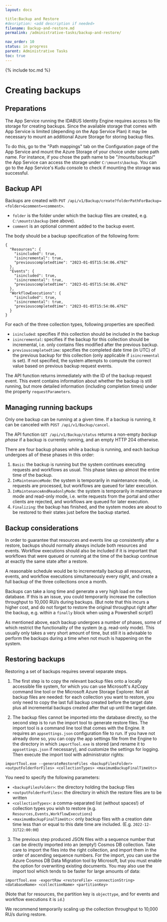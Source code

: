 ```yaml
---
layout: docs

title:Backup and Restore
#desription: <add description if needed>
filename: Backup-and-restore.md
permalink: /administrative-tasks/backup-and-restore/

nav_order: 10
status: in progress
parent: Administrative Tasks
toc: true
---
```


{% include toc.md %}



# Creating backups

## Preparations

The App Service running the IDABUS Identity Engine requires access to file storage for creating backups. Since the available storage that comes with App Service is limited (depending on the App Service Plan) it may be necessary to mount an additional Azure Storage for storing backup files.

To do this, go to the "Path mappings" tab on the Configuration page of the App Service and mount the Azure Storage of your choice under some path name. For instance, if you chose the path name to be "/mounts/backup/" the App Service can access the storage under `C:\mounts\backup`. You can go to the App Service's Kudu console to check if mounting the storage was successful.

## Backup API

Backups are created with `PUT /api/v1/Backup/create?folderPathForBackup=<folder>&comment=<comment>`.

* `folder` is the folder under which the backup files are created, e.g. `C:\mounts\backup` (see above).
* `comment` is an optional comment added to the backup event.

The body should be a backup specification of the following form:
```
{
  "Resources": {
    "isincluded": true,
    "isincremental": true,
    "previouscompletedtime": "2023-01-05T15:54:06.479Z"
  },
  "Events": {
    "isincluded": true,
    "isincremental": true,
    "previouscompletedtime": "2023-01-05T15:54:06.479Z"
  },
  "WorkflowExecutions": {
    "isincluded": true,
    "isincremental": true,
    "previouscompletedtime": "2023-01-05T15:54:06.479Z"
  }
}
```

For each of the three collection types, following properties are specified:
* `isincluded`: specifies if this collection should be included in the backup
* `isincremental`: specifies if the backup for this collection should be incremental, i.e. only contains files modified after the previous backup.
* `previouscompletedtime`: specifies the completed date time (in UTC) of the previous backup for this collection (only applicable if `isincremental` is set). If not specified, the system attempts to compute the correct value based on previous backup request events.

The API function returns immediately with the ID of the backup request event. This event contains information about whether the backup is still running, but more detailed information (including completion times) under the property `requestParameters`.

## Managing running backups

Only one backup can be running at a given time. If a backup is running, it can be canceled with `POST /api/v1/Backup/cancel`.

The API function `GET /api/v1/Backup/status` returns a non-empty *backup phase* if a backup is currently running, and an empty HTTP 204 otherwise.

There are four backup phases while a backup is running, and each backup undergoes all of these phases in this order:
1. `Basis`: the backup is running but the system continues executing requests and workflows as usual. This phase takes up almost the entire time of the backup.
2. `InMaintenanceMode`: the system is temporarily in maintenance mode, i.e. requests are processed, but workflows are queued for later execution.
3. `InMaintenanceAndReadonlyMode`: the system is temporarily in maintenance mode and read-only mode, i.e. write requests from the portal and other clients are rejected, and workflows are queued for later execution.
4. `Finalizing`: the backup has finished, and the system modes are about to be restored to their states just before the backup started.

## Backup considerations

In order to guarantee that resources and events line up consistently after a restore, backups should normally always include both resources and events. Workflow executions should also be included if it is important that workflows that were queued or running at the time of the backup continue at exactly the same state after a restore.

A reasonable schedule would be to incrementally backup all resources, events, and workflow executions simultaneously every night, and create a full backup of the three collections once a month.

Backups can take a long time and generate a very high load on the database. If this is an issue, you could temporarily increase the collection throughput to 10,000 RU/s during backups. (But note that this incurs a higher cost, and do not forget to restore the original throughput right after the backup, e.g. within a `finally` block when using a Powershell script!)

As mentioned above, each backup undergoes a number of phases, some of which restrict the functionality of the system (e.g. read-only mode). This usually only takes a very short amount of time, but still it is advisable to perform the backups during a time when not much is happening on the system.

## Restoring backups

Restoring a set of backups requires several separate steps.

1. The first step is to copy the relevant backup files onto a locally accessible file system, for which you can use Microsoft's AzCopy command line tool or the Microsoft Azure Storage Explorer. Not all backup files are needed: for each collection you want to restore, you only need to copy the last full backup created before the target date plus all incremental backups created after that up until the target date.

2. The backup files cannot be imported into the database directly, so the second step is to run the import tool to generate restore files. The import tool is a command line tool that comes with the Engine. It requires an `appsettings.json` configuration file to run. If you have not already done so, you can copy the app settings file from the Engine to the directory in which `importTool.exe` is stored (and rename it to `appsettings.json` if necessary), and customize the settings for logging. Then execute the import tool with administrator rights:
```
importTool.exe --generateRestoreFiles <backupFilesFolder> <outputFolderForFiles> <collectionTypes> <maximumBackupFinalTimeUtc>
```
You need to specify the following parameters:
* `<backupFilesFolder>`: the directory holding the backup files
* `<outputFolderForFiles>`: the directory in which the restore files are to be written
* `<collectionTypes>`: a comma-separated list (without spaces!) of collection types you wish to restore (e.g. `Resources,Events,WorkflowExecutions`)
* `<maximumBackupFinalTimeUtc>`: only backup files with a creation date time less than or equal to this date time are included. (E.g. `2022-12-31T22:00:00`)

3. The previous step produced JSON files with a sequence number that can be directly imported into an (empty!) Cosmos DB collection. Take care to import the files into the right collection, and import them in the order of ascending sequence numbers. For the import, you can use the Azure Cosmos DB Data Migration tool by Microsoft, but you must enable the option for overwriting existing documents. You may also use the import tool which tends to be faster for large amounts of data:
```
importTool.exe -exportRaw <restoreFile> <connectionString> <databaseName> <collectionName> <partitionKey>
```
(Note that for resources, the partition key is `objecttype`, and for events and workflow executions it is `id`.)

We recommend temporarily scaling up the collection throughput to 10,000 RU/s during restore.
